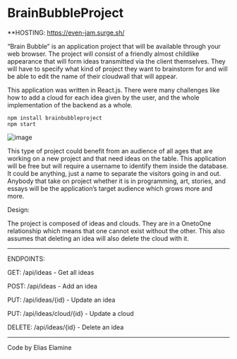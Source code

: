 # BrainBubbleProject

**HOSTING:
https://even-jam.surge.sh/

“Brain Bubble” is an application project that will be available through your web browser. The project will consist of a friendly almost childlike appearance that will form ideas transmitted via the client themselves. They will have to specify what kind of project they want to brainstorm for and will be able to edit the name of their cloudwall that will appear.

This application was written in React.js. There were many challenges like how to add a cloud for each idea given by the user, and the whole implementation of the backend as a whole.
```
npm install brainbubbleproject
npm start
```


![image](https://user-images.githubusercontent.com/119442915/209388317-bffa5ce8-ae0b-4344-b8a2-61e9bff84335.png)




This type of project could benefit from an audience of all ages that are working on a new project and that need ideas on the table. This application will be free but will require a username to identify them inside the database. It could be anything, just a name to separate the visitors going in and out. Anybody that take on project whether it is in programming, art, stories, and essays will be the application’s target audience which grows more and more.

Design:

The project is composed of ideas and clouds. They are in a OnetoOne relationship which means that one cannot exist without the other. This also assumes that deleting an idea will also delete the cloud with it.
***
ENDPOINTS:

GET: /api/ideas - Get all ideas 

POST: /api/ideas - Add an idea

PUT: /api/ideas/{id} - Update an idea

PUT: /api/ideas/cloud/{id} - Update a cloud

DELETE: /api/ideas/{id} - Delete an idea
***



Code by Elias Elamine
